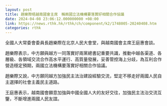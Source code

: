 ```yaml
---
layout: post
title: 趙樂際晤越南國會主席　稱兩國立法機構要落實好相關合作協議
date: 2024-04-08 23:06:12.000000000 +08:00
link: https://news.rthk.hk/rthk/ch/component/k2/1748005-20240408.htm
categories: rthk
---
```


全國人大常委會委員長趙樂際在北京人民大會堂，與越南國會主席王庭惠會談。

趙樂際表示，中方願與越方一同落實好兩黨總書記重要共識，推動中越各渠道、各層級、各領域交流合作高水平運行、高質量發展，妥善管控海上分歧，為互利合作營造穩定預期，兩國立法機構要落實好相關合作協議。

趙樂際又說，中方願同越方加強民主法治建設經驗交流，堅定不移走好兩國人民自主選擇的社會主義民主道路。

王庭惠表示，越南國會願意加強與中國全國人大的友好交往，加強民主法治交流互鑒，不斷增進兩國人民友誼。
